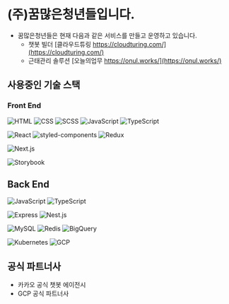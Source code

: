 # (주)꿈많은청년들입니다.

<!-- 현재 운영 서비스 목록 -->
- 꿈많은청년들은 현재 다음과 같은 서비스를 만들고 운영하고 있습니다.
  - 챗봇 빌더 [클라우드튜링 https://cloudturing.com/](https://cloudturing.com/)
  - 근태관리 솔루션 [오늘의업무 https://onul.works/](https://onul.works/)
  

<!-- 테크 리스트 -->
## 사용중인 기술 스택
### Front End

![HTML](https://img.shields.io/badge/HTML-Language-green)
![CSS](https://img.shields.io/badge/CSS-Language-green)
![SCSS](https://img.shields.io/badge/SCSS-Language-green)
![JavaScript](https://img.shields.io/badge/JavaScript-Language-green)
![TypeScript](https://img.shields.io/badge/TypeScript-Language-green)

![React](https://img.shields.io/badge/React-Library-yellow)
![styled-components](https://img.shields.io/badge/styled--components-Library-yellow)
![Redux](https://img.shields.io/badge/Redux-Library-yellow)

![Next.js](https://img.shields.io/badge/Next.js-Framework-blue)

![Storybook](https://img.shields.io/badge/Storybook-Tool-lightgrey)

## Back End
![JavaScript](https://img.shields.io/badge/JavaScript-Language-green)
![TypeScript](https://img.shields.io/badge/TypeScript-Language-green)

![Express](https://img.shields.io/badge/Express-Framework-blue)
![Nest.js](https://img.shields.io/badge/Nest.js-Framework-blue)

![MySQL](https://img.shields.io/badge/MySQL-Database-blue)
![Redis](https://img.shields.io/badge/Redis-Database-blue)
![BigQuery](https://img.shields.io/badge/BigQuery-Database-blue)

![Kubernetes](https://img.shields.io/badge/Kubernetes-Platform-yellowgreen)
![GCP](https://img.shields.io/badge/GCP-Platform-yellowgreen)

<!-- 파트너사 목록 -->
## 공식 파트너사
- 카카오 공식 챗봇 에이전시
- GCP 공식 파트너사

